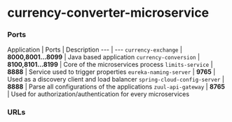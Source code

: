 # currency-converter-microservice

### Ports

Application | Ports | Description
 --- | --- 
 `currency-exchange` | **8000,8001...8099** | Java based application
 `currency-conversion` | **8100,8101...8199** | Core of the microservices process
 `limits-service` | **8888** | Service used to trigger properties
  `eureka-naming-server` | **9765** | Used as a discovery client and load balancer
 `spring-cloud-config-server` | **8888** | Parse all configurations of the applications
  `zuul-api-gateway` | **8765** | Used for authorization/authentication for every microservices
 
### URLs
